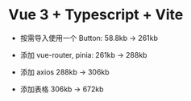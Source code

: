 # Vue 3 + Typescript + Vite

-   按需导入使用一个 Button: 58.8kb -> 261kb

-   添加 vue-router, pinia: 261kb -> 288kb

-   添加 axios 288kb -> 306kb

-   添加表格 306kb -> 672kb
